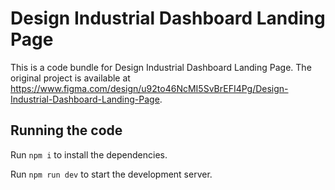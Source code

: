 
  # Design Industrial Dashboard Landing Page

  This is a code bundle for Design Industrial Dashboard Landing Page. The original project is available at https://www.figma.com/design/u92to46NcMI5SvBrEFI4Pg/Design-Industrial-Dashboard-Landing-Page.

  ## Running the code

  Run `npm i` to install the dependencies.

  Run `npm run dev` to start the development server.
  